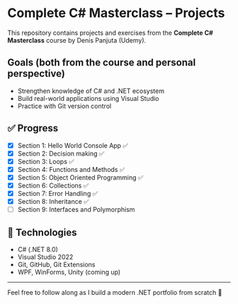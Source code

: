 # Complete C# Masterclass – Projects

This repository contains projects and exercises from the **Complete C# Masterclass** course by Denis Panjuta (Udemy).

## Goals (both from the course and personal perspective)
- Strengthen knowledge of C# and .NET ecosystem
- Build real-world applications using Visual Studio
- Practice with Git version control

## ✅ Progress
- [x] Section 1: Hello World Console App ✅
- [x] Section 2: Decision making ✅
- [x] Section 3: Loops ✅
- [x] Section 4: Functions and Methods ✅
- [x] Section 5: Object Oriented Programming ✅
- [x] Section 6: Collections ✅
- [x] Section 7: Error Handling ✅
- [x] Section 8: Inheritance ✅
- [ ] Section 9: Interfaces and Polymorphism

## 🧠 Technologies
- C# (.NET 8.0)
- Visual Studio 2022
- Git, GitHub, Git Extensions
- WPF, WinForms, Unity (coming up)

---

Feel free to follow along as I build a modern .NET portfolio from scratch 🚀
